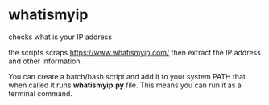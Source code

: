 
# whatismyip

checks what is your IP address

the scripts scraps <https://www.whatismyip.com/> then extract the IP address and other information.

You can create a batch/bash script and add it to your system PATH that when called it runs __whatismyip.py__ file. This means you can run it as a terminal command.

